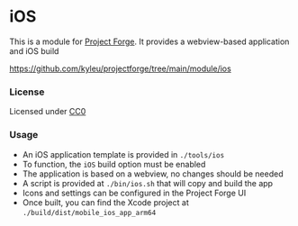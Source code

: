 # iOS

This is a module for [Project Forge](https://projectforge.dev). It provides a webview-based application and iOS build

https://github.com/kyleu/projectforge/tree/main/module/ios

### License 

Licensed under [CC0](https://creativecommons.org/publicdomain/zero/1.0)

### Usage

- An iOS application template is provided in `./tools/ios`
- To function, the `iOS` build option must be enabled
- The application is based on a webview, no changes should be needed
- A script is provided at `./bin/ios.sh` that will copy and build the app
- Icons and settings can be configured in the Project Forge UI
- Once built, you can find the Xcode project at `./build/dist/mobile_ios_app_arm64`
